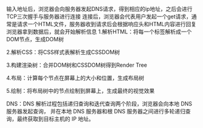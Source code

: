 输入地址后，浏览器会向服务器发起DNS请求，得到相应的ip地址，之后会进行TCP三次握手与服务器进行连接
连接后，浏览器会代表用户发起一个get请求，通常是请求一个HTML文件，服务器收到请求后会根据响应头和HTML内容进行回复
浏览器拿到数据后，就会开始解析信息
1.解析HTML：将每一个标签解析成一个DOM节点，生成DOM树
    
2.解析CSS：将CSS样式表解析生成CSSDOM树

3.构建渲染树：合并DOM树和CSSDOM树得到Render Tree 

4.布局：计算每个节点在屏幕上的大小和位置，生成布局树

5.绘制：将布局树中的节点绘制到屏幕上，生成最终的视觉效果

DNS：DNS 解析过程包括递归查询和迭代查询两个阶段，浏览器会向本地 DNS 服务器发起查询，
并在本地 DNS 服务器和根 DNS 服务器之间进行多轮递归查询，最终获取到目标主机的 IP 地址。
